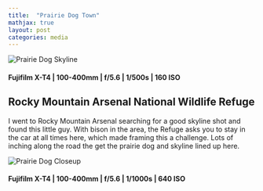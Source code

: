 ```yaml
---
title:  "Prairie Dog Town"
mathjax: true
layout: post
categories: media
---
```


![Prairie Dog Skyline](https://github.com/axel-durham/blog.axeldurham.com/blob/45506376bdda239a17a96c661b3458efc45c72a8/assets/images/PrairieDogTown/dog_skyline.jpg)
#### Fujifilm X-T4 | 100-400mm | f/5.6 | 1/500s | 160 ISO


## Rocky Mountain Arsenal National Wildlife Refuge

I went to Rocky Mountain Arsenal searching for a good skyline shot and found this little guy. With bison in the area, the Refuge asks you to stay in the car at all times here, which made framing this a challenge. Lots of inching along the road the get the prairie dog and skyline lined up here.

![Prairie Dog Closeup](https://github.com/axel-durham/blog.axeldurham.com/blob/45506376bdda239a17a96c661b3458efc45c72a8/assets/images/PrairieDogTown/dog_closeup.jpg)
#### Fujifilm X-T4 | 100-400mm | f/5.6 | 1/1000s | 640 ISO
